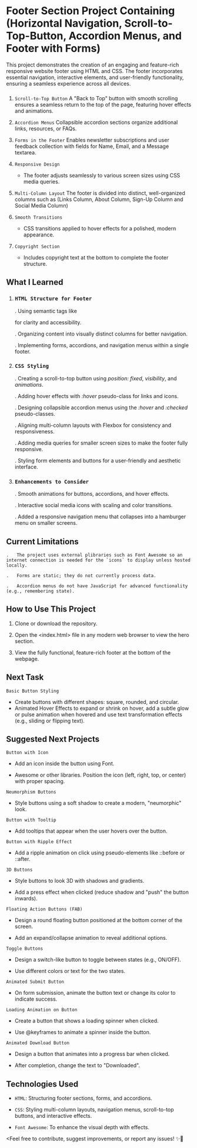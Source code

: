 # Footer Section Project Containing (Horizontal Navigation, Scroll-to-Top-Button, Accordion Menus, and Footer with Forms)

<Description>

This project demonstrates the creation of an engaging and feature-rich responsive website footer using HTML and CSS. The footer incorporates essential navigation, interactive elements, and user-friendly functionality, ensuring a seamless experience across all devices.




### <Features>
1. `Scroll-to-Top Button` 
A  "Back to Top" button with smooth scrolling ensures a seamless return to the top of the page, featuring hover effects and animations.

2. `Accordion Menus` 
Collapsible accordion sections organize additional links, resources, or FAQs.

3. `Forms in the Footer` 
Enables newsletter subscriptions and user feedback collection with fields for Name, Email, and a Message textarea.

4. `Responsive Design`
   *   The footer adjusts seamlessly to various screen sizes using CSS media queries.

5. `Multi-Column Layout`
The footer is divided into distinct, well-organized columns such as (Links Column, About Column, Sign-Up Column and Social Media Column)

6. `Smooth Transitions`
    *   CSS transitions applied to hover effects for a polished, modern appearance.

7. `Copyright Section`
    *   Includes copyright text at the bottom to complete the footer structure.




## **What I Learned**

1. ### `HTML Structure for Footer`
    .   Using semantic tags like <footer> for clarity and accessibility.

    .   Organizing content into visually distinct columns for better navigation.

    .   Implementing forms, accordions, and navigation menus within a single footer.

2. ### `CSS Styling`

    .    Creating a scroll-to-top button using *position: fixed*, *visibility*, and *animations*.

    .   Adding hover effects with *:hover* pseudo-class for links and icons.

    .   Designing collapsible accordion menus using the *:hover* and *:checked* pseudo-classes.

    .   Aligning multi-column layouts with Flexbox for consistency and responsiveness.

    .   Adding media queries for smaller screen sizes to make the footer fully responsive.

    .   Styling form elements and buttons for a user-friendly and aesthetic interface.

3. ### `Enhancements to Consider`
    .   Smooth animations for buttons, accordions, and hover effects.

    .   Interactive social media icons with scaling and color transitions.

    .   Added a responsive navigation menu that collapses into a hamburger menu on smaller screens.
    




## **Current Limitations**

    .   The project uses external plibraries such as Font Awesome so an internet connection is needed for the `icons` to display unless hosted locally.

    .   Forms are static; they do not currently process data.

    .   Accordion menus do not have JavaScript for advanced functionality (e.g., remembering state).




## **How to Use This Project**

1. Clone or download the repository.
   
2. Open the <index.html> file in any modern web browser to view the hero section.
   
3. View the fully functional, feature-rich footer at the bottom of the webpage.




## **Next Task**

 `Basic Button Styling `
*   Create buttons with different shapes: square, rounded, and circular.
*   Animated Hover Effects to expand or shrink on hover, add a subtle glow or pulse animation when hovered and use text transformation effects (e.g., sliding or flipping text).





## **Suggested Next Projects**

 `Button with Icon`
*   Add an icon inside the button using Font.

*   Awesome or other libraries.
Position the icon (left, right, top, or center) with proper spacing.

`Neumorphism Buttons`
*   Style buttons using a soft shadow to create a modern, "neumorphic" look.

`Button with Tooltip`
*   Add tooltips that appear when the user hovers over the button.

`Button with Ripple Effect`
*   Add a ripple animation on click using pseudo-elements like ::before or ::after.

`3D Buttons`
*   Style buttons to look 3D with shadows and gradients.

*   Add a press effect when clicked (reduce shadow and "push" the button inwards).

`Floating Action Buttons (FAB)`
*   Design a round floating button positioned at the bottom corner of the screen.

*   Add an expand/collapse animation to reveal additional options.

`Toggle Buttons`
*   Design a switch-like button to toggle between states (e.g., ON/OFF).

*   Use different colors or text for the two states.

`Animated Submit Button`
*   On form submission, animate the button text or change its color to indicate success.
    
`Loading Animation on Button`
*   Create a button that shows a loading spinner when clicked.

*   Use @keyframes to animate a spinner inside the button.

`Animated Download Button`

*   Design a button that animates into a progress bar when clicked.

*   After completion, change the text to "Downloaded".



## **Technologies Used**

- `HTML`: Structuring footer sections, forms, and accordions.

- `CSS`: Styling multi-column layouts, navigation menus, scroll-to-top buttons, and interactive effects.

- `Font Awesome`: To enhance the visual depth with <Icons> effects.



<Feel free to contribute, suggest improvements, or report any issues! ✨🚀